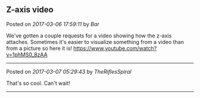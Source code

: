 ## Z-axis video
Posted on *2017-03-06 17:59:11* by *Bar*

We've gotten a couple requests for a video showing how the z-axis attaches. Sometimes it's easier to visualize something from a video than from a picture so here it is! https://www.youtube.com/watch?v=1phMS0_8zAA

---

Posted on *2017-03-07 05:29:43* by *TheRiflesSpiral*

That's so cool. Can't wait!

---

